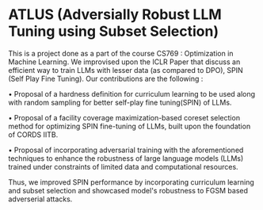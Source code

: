 # ATLUS  (Adversially Robust LLM Tuning using Subset Selection)

This is a project done as a part of the course CS769 : Optimization in Machine Learning. We improvised upon the ICLR Paper that discuss an efficient way to train LLMs with lesser data (as compared to DPO), SPIN (Self Play Fine Tuning). Our contributions are the following : 


• Proposal of a hardness definition for curriculum learning to be used along with random
sampling for better self-play fine tuning(SPIN) of LLMs.


• Proposal of a facility coverage maximization-based coreset selection method for optimizing
SPIN fine-tuning of LLMs, built upon the foundation of CORDS IITB.


• Proposal of incorporating adversarial training with the aforementioned techniques to enhance
the robustness of large language models (LLMs) trained under constraints of limited
data and computational resources.


Thus, we improved SPIN performance by incorporating curriculum learning and subset selection and showcased model's robustness to FGSM based adverserial attacks.
